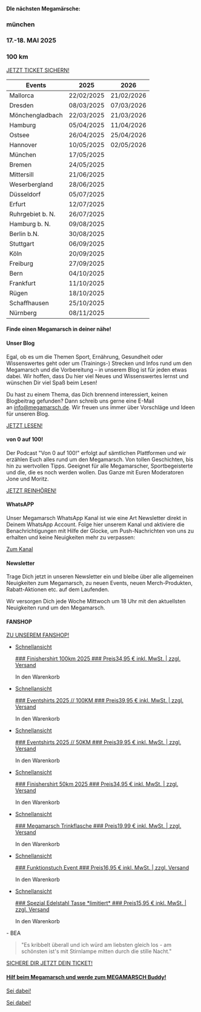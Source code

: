 #### DIe nächsten Megamärsche: ####

### münchen ###

### 17.-18. MAI 2025 ###

### 100 km ###

[JETZT TICKET SICHERN!](https://www.megamarsch.de/münchen)

|     Events     |   2025   |   2026   |
|----------------|----------|----------|
|    Mallorca    |22/02/2025|21/02/2026|
|    Dresden     |08/03/2025|07/03/2026|
|Mönchengladbach |22/03/2025|21/03/2026|
|    Hamburg     |05/04/2025|11/04/2026|
|     Ostsee     |26/04/2025|25/04/2026|
|    Hannover    |10/05/2025|02/05/2026|
|    München     |17/05/2025|          |
|     Bremen     |24/05/2025|          |
|   Mittersill   |21/06/2025|          |
| Weserbergland  |28/06/2025|          |
|   Düsseldorf   |05/07/2025|          |
|     Erfurt     |12/07/2025|          |
|Ruhrgebiet b. N.|26/07/2025|          |
| Hamburg b. N.  |09/08/2025|          |
|  Berlin b.N.   |30/08/2025|          |
|   Stuttgart    |06/09/2025|          |
|      Köln      |20/09/2025|          |
|    Freiburg    |27/09/2025|          |
|      Bern      |04/10/2025|          |
|   Frankfurt    |11/10/2025|          |
|     Rügen      |18/10/2025|          |
|  Schaffhausen  |25/10/2025|          |
|    Nürnberg    |08/11/2025|          |

#### Finde einen Megamarsch in deiner nähe! ####

#### Unser Blog ####

Egal, ob es um die Themen Sport, Ernährung, Gesundheit oder Wissenswertes geht oder um (Trainings-) Strecken und Infos rund um den Megamarsch und die Vorbereitung – in unserem Blog ist für jeden etwas dabei. Wir hoffen, dass Du hier viel Neues und Wissenswertes lernst und wünschen Dir viel Spaß beim Lesen!

Du hast zu einem Thema, das Dich brennend interessiert, keinen Blogbeitrag gefunden? Dann schreib uns gerne eine E-Mail an [info@megamarsch.de](mailto:info@megamarsch.de). Wir freuen uns immer über Vorschläge und Ideen für unseren Blog.

[JETZT LESEN!](https://www.megamarsch.de/blog)

#### von 0 auf 100! ####

Der Podcast "Von 0 auf 100!" erfolgt auf sämtlichen Plattformen und wir erzählen Euch alles rund um den Megamarsch. Von tollen Geschichten, bis hin zu wertvollen Tipps. Geeignet für alle Megamarscher, Sportbegeisterte und die, die es noch werden
wollen. Das Ganze mit Euren Moderatoren Jone und Moritz.

[JETZT REINHÖREN!](https://www.megamarsch.de/podcast-von-0-auf-100)

#### WhatsAPP ####

Unser Megamarsch WhatsApp Kanal ist wie eine Art Newsletter direkt in Deinem WhatsApp Account. Folge hier unserem Kanal und aktiviere die Benachrichtigungen mit Hilfe der Glocke, um Push-Nachrichten von uns zu erhalten und keine Neuigkeiten mehr zu verpassen:

[Zum Kanal](https://whatsapp.com/channel/0029Va8QYGsA89MgND9Wm124)

#### Newsletter ####

Trage Dich jetzt in unseren Newsletter ein und bleibe über alle allgemeinen Neuigkeiten zum Megamarsch, zu neuen Events, neuen Merch-Produkten, Rabatt-Aktionen etc. auf dem Laufenden.

Wir versorgen Dich jede Woche Mittwoch um 18 Uhr mit den aktuellsten Neuigkeiten rund um den Megamarsch.

#### FANSHOP ####

[ZU UNSEREM FANSHOP!](https://www.megamarsch.de/fanshop)

* [Schnellansicht](https://www.megamarsch.de/product-page/finishershirt-100km-2025)

  [### Finishershirt 100km 2025 ### Preis34,95 € inkl. MwSt. | zzgl. Versand](https://www.megamarsch.de/product-page/finishershirt-100km-2025)

  In den Warenkorb

* [Schnellansicht](https://www.megamarsch.de/product-page/eventshirts-2025-100km)

  [### Eventshirts 2025 // 100KM ### Preis39,95 € inkl. MwSt. | zzgl. Versand](https://www.megamarsch.de/product-page/eventshirts-2025-100km)

  In den Warenkorb

* [Schnellansicht](https://www.megamarsch.de/product-page/eventshirts-2025)

  [### Eventshirts 2025 // 50KM ### Preis39,95 € inkl. MwSt. | zzgl. Versand](https://www.megamarsch.de/product-page/eventshirts-2025)

  In den Warenkorb

* [Schnellansicht](https://www.megamarsch.de/product-page/finishershirt-50km-2025)

  [### Finishershirt 50km 2025 ### Preis34,95 € inkl. MwSt. | zzgl. Versand](https://www.megamarsch.de/product-page/finishershirt-50km-2025)

  In den Warenkorb

* [Schnellansicht](https://www.megamarsch.de/product-page/megamarsch-trinkflasche)

  [### Megamarsch Trinkflasche ### Preis19,99 € inkl. MwSt. | zzgl. Versand](https://www.megamarsch.de/product-page/megamarsch-trinkflasche)

  In den Warenkorb

* [Schnellansicht](https://www.megamarsch.de/product-page/funktionstuch-event)

  [### Funktionstuch Event ### Preis16,95 € inkl. MwSt. | zzgl. Versand](https://www.megamarsch.de/product-page/funktionstuch-event)

  In den Warenkorb

* [Schnellansicht](https://www.megamarsch.de/product-page/edelstahl-tasse-limitiert)

  [### Spezial Edelstahl Tasse \*limitiert\* ### Preis15,95 € inkl. MwSt. | zzgl. Versand](https://www.megamarsch.de/product-page/edelstahl-tasse-limitiert)

  In den Warenkorb

\- BEA

> "Es kribbelt überall und ich würd am liebsten gleich los - am schönsten ist's mit Stirnlampe mitten durch die stille Nacht."

[SICHERE DIR JETZT DEIN TICKET!](https://www.megamarsch.de/megamärsche)

#### [Hilf beim Megamarsch und werde zum MEGAMARSCH Buddy!](https://www.megamarsch.de) ####

[Sei dabei!](https://www.megamarsch.de/helfer)

[Sei dabei!](https://www.megamarsch.de/helfer)
